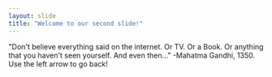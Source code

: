 ```yaml
---
layout: slide
title: "Welcome to our second slide!"
---
```

"Don't believe everything said on the internet. Or TV. Or a Book. Or anything that you haven't seen yourself. And even then..." 
-Mahatma Gandhi, 1350.
Use the left arrow to go back!
